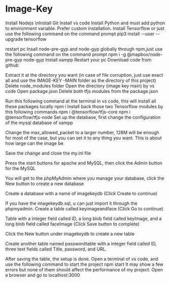 # Image-Key
Install Nodejs
\nInstall Git
Install vs code
Install Python and must add python to environment variable. Prefer custom installation. 
Install Tensorflow or just use the following command on the command prompt
pip3 install --user --upgrade tensorflow

restart pc
Insall node-pre-gyp and node-gyp globally through npm,just use the following command on the command prompt npm i -g @mapbox/node-pre-gyp node-gyp
Install xampp
Restart your pc
Download code from github

Extract it at the directory you want (in case of file corruption, just use exact all and use the IMAGE-KEY -MAIN folder as the directory of this project)
Delete node_modules folder
Open the directory (image key main) by vs code
Open package.json
Delete both tfjs modules from the package.json

Run this following command at the terminal in vs code, this will install all these packages locally
npm i
Install back those two Tensorflow modules by this following commands 
npm i @tensorflow/tfjs-core 
npm i @tensorflow/tfjs-node
Set up the database, first change the configuration of the mysql database of xampp

Change the max_allowed_packet to a larger number, 128M will be enough for most of the case, but you can set it to any thing you want. This is about how large can the image be


Save the change and close the my.ini file



Press the start buttons for apache and MySQL, then click the Admin button for the MySQL
 
You will get to the phpMyAdmin where you manage your database, click the New button to create a new database

Create a database with a name of imagekeydb (Click Create to continue)


If you have the imagekeydb.sql, u can just import it through the phpmyadmin.
Create a table called keyimageandface (Click Go to continue)

Table with a integer field called ID, a long blob field called keyImage, and a long blob field called faceImage (Click Save button to complete)

Click the New button under imagekeydb to create a new table



Create another table named passwordtable with a integer field called ID, three text fields called Title, password, and URL.

After saving the table, the setup is done.
Open a terminal of vs code, and use the following command to start the project
npm start
It may show a few errors but none of them should affect the performance of my project.
Open a browser and go to localhost:3000
